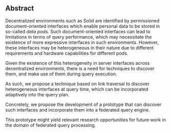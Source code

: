## Abstract
<!-- Context      -->
Decentralized environments such as Solid are identified by permissioned document-oriented interfaces
which enable personal data to be stored in so-called *data pods*.
Such document-oriented interfaces can lead to limitations in terms of query performance,
which may necessitate the existence of more expressive interfaces in such environments.
However, these interfaces may be heterogeneous in their nature due to different requirements and hardware capabilities for different pods.
<!-- Need         -->
Given the existence of this heterogeneity in server interfaces across decentralized environments,
there is a need for techniques to discover them, and make use of them during query execution.
<!-- Task         -->
As such, we propose a technique based on link traversal to discover heterogeneous interfaces at query time,
which can be incorporated adaptively into the query plan.
<!-- Object       -->
Concretely, we propose the development of a prototype that can discover such interfaces and incorporate them into a federated query engine.
<!-- Findings     -->
<!-- Conclusion   -->
<!-- Perspectives -->
This prototype might yield relevant research opportunities for future work in the domain of federated query processing.
